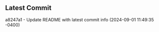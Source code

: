 
## Latest Commit
a8247a1 - Update README with latest commit info (2024-09-01 11:49:35 -0400) <Yunxi-Zhou>
